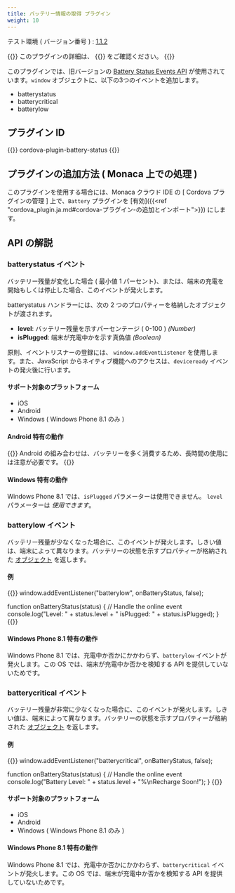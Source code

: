 ```yaml
---
title: バッテリー情報の取得 プラグイン
weight: 10
---
```


テスト環境 ( バージョン番号 ) : [1.1.2](https://github.com/apache/cordova-plugin-battery-status/releases/tag/1.1.2)

{{<note>}}
このプラグインの詳細は、 {{<link title="こちらの原文 ( GitHub )" href="https://github.com/apache/cordova-plugin-battery-status">}} をご確認ください。
{{</note>}}

このプラグインでは、旧バージョンの [Battery Status Events API](http://www.w3.org/TR/2011/WD-battery-status-20110915/)
が使用されています。`window`
オブジェクトに、以下の3つのイベントを追加します。

-   batterystatus
-   batterycritical
-   batterylow

プラグイン ID
-------------

{{<highlight javascript>}}
cordova-plugin-battery-status
{{</highlight>}}

プラグインの追加方法 ( Monaca 上での処理 )
------------------------------------------

このプラグインを使用する場合には、Monaca クラウド IDE の [ Cordova プラグインの管理 ] 上で、`Battery` プラグインを [有効]({{<ref "cordova_plugin.ja.md#cordova-プラグイン-の追加とインポート">}}) にします。

API の解説
----------

### batterystatus イベント

バッテリー残量が変化した場合 ( 最小値 1
パーセント)、または、端末の充電を開始もしくは停止した場合、このイベントが発火します。

batterystatus ハンドラーには、次の 2
つのプロパティーを格納したオブジェクトが渡されます。

-   **level**: バッテリー残量を示すパーセンテージ ( 0-100 ) *(Number)*
-   **isPlugged**: 端末が充電中かを示す真偽値 *(Boolean)*

原則、イベントリスナーの登録には、 `window.addEventListener`
を使用します。また、JavaScript
からネイティブ機能へのアクセスは、`deviceready`
イベントの発火後に行います。

#### サポート対象のプラットフォーム

-   iOS
-   Android
-   Windows ( Windows Phone 8.1 のみ )

#### Android 特有の動作

{{<warning>}}
Android の組み合わせは、バッテリーを多く消費するため、長時間の使用には注意が必要です。
{{</warning>}}

#### Windows 特有の動作

Windows Phone 8.1 では、`isPlugged` パラメーターは使用できません。
`level` パラメーターは *使用できます*。

### batterylow イベント

バッテリー残量が少なくなった場合に、このイベントが発火します。しきい値は、端末によって異なります。バッテリーの状態を示すプロパティーが格納された [オブジェクト](#batterystatus-イベント) を返します。

#### 例

{{<highlight javascript>}}
window.addEventListener("batterylow", onBatteryStatus, false);

function onBatteryStatus(status) {
    // Handle the online event
    console.log("Level: " + status.level + " isPlugged: " + status.isPlugged);
}
{{</highlight>}}

#### Windows Phone 8.1 特有の動作

Windows Phone 8.1 では、充電中か否かにかかわらず、`batterylow`
イベントが発火します。この OS では、端末が充電中か否かを検知する API
を提供していないためです。

### batterycritical イベント

バッテリー残量が非常に少なくなった場合に、このイベントが発火します。しきい値は、端末によって異なります。バッテリーの状態を示すプロパティーが格納された [オブジェクト](#batterystatus-イベント) を返します。

#### 例

{{<highlight javascript>}}
window.addEventListener("batterycritical", onBatteryStatus, false);

function onBatteryStatus(status) {
    // Handle the online event
    console.log("Battery Level: " + status.level + "%\nRecharge Soon!");
}
{{</highlight>}}

#### サポート対象のプラットフォーム

-   iOS
-   Android
-   Windows ( Windows Phone 8.1 のみ )

#### Windows Phone 8.1 特有の動作

Windows Phone 8.1 では、充電中か否かにかかわらず、`batterycritical`
イベントが発火します。この OS では、端末が充電中か否かを検知する API
を提供していないためです。

